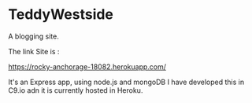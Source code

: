 # TeddyWestside
A blogging site.

The link Site is :

https://rocky-anchorage-18082.herokuapp.com/

It's an Express app, using node.js and mongoDB
I have developed this in C9.io adn it is currently hosted in Heroku.

